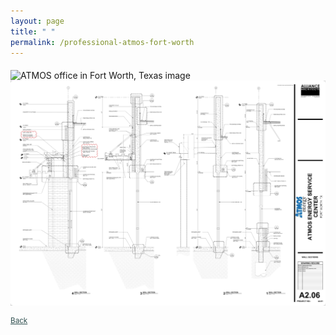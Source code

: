 ```yaml
---
layout: page
title: " "
permalink: /professional-atmos-fort-worth
---
```

<img alt="ATMOS office in Fort Worth, Texas image" align="middle" src="/assets/prof-atmos-fort-worth-image.jpg">
<img alt="ATMOS Energy office building - Fort Worth, Texas drawing" align="middle" src="/assets/prof-atmos-fort-worth-drawing.jpg">

<a style="color:DarkSlateGray" align="right" href="{{site.url}}/portfolio/"> <small> Back </small> </a>